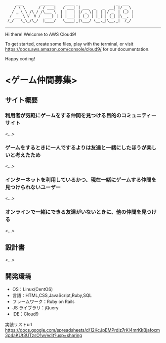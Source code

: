          ___        ______     ____ _                 _  ___
        / \ \      / / ___|   / ___| | ___  _   _  __| |/ _ \
       / _ \ \ /\ / /\___ \  | |   | |/ _ \| | | |/ _` | (_) |
      / ___ \ V  V /  ___) | | |___| | (_) | |_| | (_| |\__, |
     /_/   \_\_/\_/  |____/   \____|_|\___/ \__,_|\__,_|  /_/
 -----------------------------------------------------------------


Hi there! Welcome to AWS Cloud9!

To get started, create some files, play with the terminal,
or visit https://docs.aws.amazon.com/console/cloud9/ for our documentation.

Happy coding!

# <ゲーム仲間募集>

## サイト概要

### 利用者が気軽にゲームをする仲間を見つける目的のコミュニティーサイト

<...>

### ゲームをするときに一人でするよりは友達と一緒にしたほうが楽しいと考えたため

<...>

### インターネットを利用しているかつ、現在一緒にゲームする仲間を見つけられないユーザー

<...>

### オンラインで一緒にできる友達がいないときに、他の仲間を見つける

<...>

## 設計書

<...>

## 開発環境

- OS：Linux(CentOS)
- 言語：HTML,CSS,JavaScript,Ruby,SQL
- フレームワーク：Ruby on Rails
- JS ライブラリ：jQuery
- IDE：Cloud9

実装リストurl
https://docs.google.com/spreadsheets/d/12KcJpEMPrdiz7rKI4mrKkBjafoxm3p4aKUt3UTzsO1w/edit?usp=sharing
